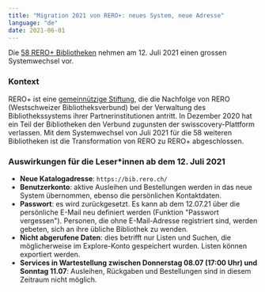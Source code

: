 ```yaml
---
title: "Migration 2021 von RERO+: neues System, neue Adresse"
language: "de"
date: 2021-06-01
---
```


Die [58 RERO+ Bibliotheken](/de/reroils/migration2021-libraries/) nehmen am 12. Juli 2021 einen grossen Systemwechsel vor.

### Kontext

RERO+ ist eine [gemeinnützige Stiftung](/de/la-fondation-rero-est-nee/), die die Nachfolge von RERO (Westschweizer Bibliotheksverbund) bei der Verwaltung des Bibliothekssystems ihrer Partnerinstitutionen antritt. In Dezember 2020 hat ein Teil der Bibliotheken den Verbund zugunsten der swisscovery-Plattform verlassen. Mit dem Systemwechsel von Juli 2021 für die 58 weiteren Bibliotheken ist die Transformation von RERO zu RERO+ abgeschlossen.

### Auswirkungen für die Leser*innen ab dem 12. Juli 2021

* **Neue Katalogadresse**: `https://bib.rero.ch/`
* **Benutzerkonto**: aktive Ausleihen und Bestellungen werden in das neue System übernommen, ebenso die persönlichen Kontaktdaten.
* **Passwort**: es wird zurückgesetzt. Es kann ab dem 12.07.21 über die persönliche E-Mail neu definiert werden (Funktion "Passwort vergessen"). Personen, die ohne E-Mail-Adresse registriert sind, werden gebeten, sich an ihre übliche Bibliothek zu wenden.
* **Nicht abgerufene Daten**: dies betrifft nur Listen und Suchen, die möglicherweise im Explore-Konto gespeichert wurden. Listen können exportiert werden.
* **Services in Wartestellung zwischen Donnerstag 08.07 (17:00 Uhr) und Sonntag 11.07**: Ausleihen, Rückgaben und Bestellungen sind in diesem Zeitraum nicht möglich.

